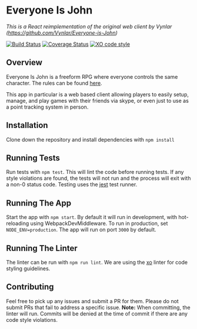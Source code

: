 # Everyone Is John
_This is a React reimplementation of the original web client by Vynlar (https://github.com/Vynlar/Everyone-is-John)_

[![Build Status](https://travis-ci.com/kolyaventuri/everyone_is_john.svg?branch=master)](https://travis-ci.com/kolyaventuri/everyone_is_john) [![Coverage Status](https://coveralls.io/repos/github/kolyaventuri/everyone_is_john/badge.svg?branch=master)](https://coveralls.io/github/kolyaventuri/everyone_is_john?branch=master) [![XO code style](https://img.shields.io/badge/code_style-XO-5ed9c7.svg)](https://github.com/xojs/xo)

## Overview
Everyone Is John is a freeform RPG where everyone controls the same character. The rules can be found [here](https://1d4chan.org/images/7/70/EVERYONE_IS_JOHN.png).

This app in particular is a web based client allowing players to easily setup, manage, and play games with their friends via skype, or even just to use as a point tracking system in person.

## Installation
Clone down the repository and install dependencies with `npm install`

## Running Tests
Run tests with `npm test`. This will lint the code before running tests. If any style violations are found, the tests will not run and the process will exit with a non-0 status code. Testing uses the [jest](https://jestjs.io) test runner.

## Running The App
Start the app with `npm start`. By default it will run in development, with hot-reloading using WebpackDevMiddleware. To run in production, set `NODE_ENV=production`. The app will run on port `3000` by default.

## Running The Linter
The linter can be run with `npm run lint`. We are using the [xo](https://github.com/xojs/xo) linter for code styling guidelines.

## Contributing
Feel free to pick up any issues and submit a PR for them. Please do not submit PRs that fail to address a specific issue. **Note:** When committing, the linter will run. Commits will be denied at the time of commit if there are any code style violations.
